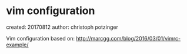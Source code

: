 # vim configuration
created: 20170812
author: christoph potzinger

Vim configuration based on: http://marcgg.com/blog/2016/03/01/vimrc-example/
